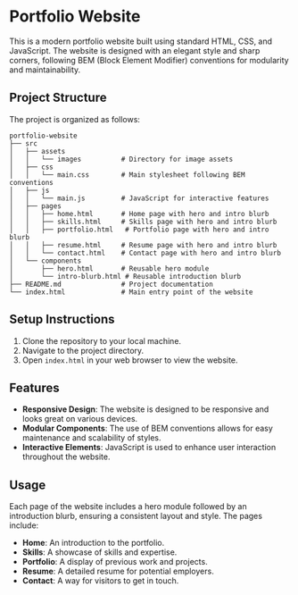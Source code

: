 # Portfolio Website

This is a modern portfolio website built using standard HTML, CSS, and JavaScript. The website is designed with an elegant style and sharp corners, following BEM (Block Element Modifier) conventions for modularity and maintainability.

## Project Structure

The project is organized as follows:

```
portfolio-website
├── src
│   ├── assets
│   │   └── images          # Directory for image assets
│   ├── css
│   │   └── main.css        # Main stylesheet following BEM conventions
│   ├── js
│   │   └── main.js         # JavaScript for interactive features
│   ├── pages
│   │   ├── home.html       # Home page with hero and intro blurb
│   │   ├── skills.html     # Skills page with hero and intro blurb
│   │   ├── portfolio.html   # Portfolio page with hero and intro blurb
│   │   ├── resume.html     # Resume page with hero and intro blurb
│   │   └── contact.html    # Contact page with hero and intro blurb
│   └── components
│       ├── hero.html       # Reusable hero module
│       └── intro-blurb.html # Reusable introduction blurb
├── README.md               # Project documentation
└── index.html              # Main entry point of the website
```

## Setup Instructions

1. Clone the repository to your local machine.
2. Navigate to the project directory.
3. Open `index.html` in your web browser to view the website.

## Features

- **Responsive Design**: The website is designed to be responsive and looks great on various devices.
- **Modular Components**: The use of BEM conventions allows for easy maintenance and scalability of styles.
- **Interactive Elements**: JavaScript is used to enhance user interaction throughout the website.

## Usage

Each page of the website includes a hero module followed by an introduction blurb, ensuring a consistent layout and style. The pages include:

- **Home**: An introduction to the portfolio.
- **Skills**: A showcase of skills and expertise.
- **Portfolio**: A display of previous work and projects.
- **Resume**: A detailed resume for potential employers.
- **Contact**: A way for visitors to get in touch.


